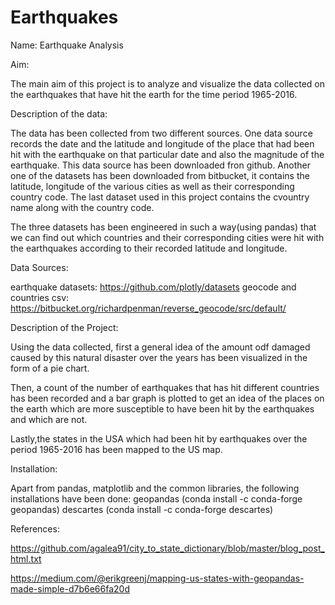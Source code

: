 # Earthquakes
Name:
Earthquake Analysis
 
 
 
Aim:     

The main aim of this project is to analyze and visualize the data collected on the earthquakes that have hit the earth for the time period 1965-2016. 





Description of the data:   

The data has been collected from two different sources. One data source records the date and the latitude and longitude of the place that had been hit with the earthquake on that particular date and also the magnitude of the earthquake. This data source has been downloaded fron github. Another one of the datasets has been downloaded from bitbucket, it contains the latitude, longitude of the various cities as well as their corresponding country code. The last dataset used in this project contains the cvountry name along with the country code. 

The three datasets has been engineered in such a way(using pandas) that we can find out which countries and their corresponding cities were hit with the earthquakes according to their recorded latitude and longitude.



Data Sources:

earthquake datasets: https://github.com/plotly/datasets
geocode and countries csv: https://bitbucket.org/richardpenman/reverse_geocode/src/default/





Description of the Project:

Using the data collected, first a general idea of the amount odf damaged caused by this natural disaster over the years has been visualized in the form of a pie chart.

Then, a count of the number of earthquakes that has hit different countries has been recorded and a bar graph is plotted to get an idea of the places on the earth which are more susceptible to have been hit by the earthquakes and which are not.

Lastly,the states in the USA which had been hit by earthquakes over the period 1965-2016 has been mapped to the US map.




Installation:

Apart from pandas, matplotlib and the common libraries, the following installations have been done:
geopandas  (conda install -c conda-forge geopandas)
descartes  (conda install -c conda-forge descartes)




References:


https://github.com/agalea91/city_to_state_dictionary/blob/master/blog_post_html.txt

https://medium.com/@erikgreenj/mapping-us-states-with-geopandas-made-simple-d7b6e66fa20d


